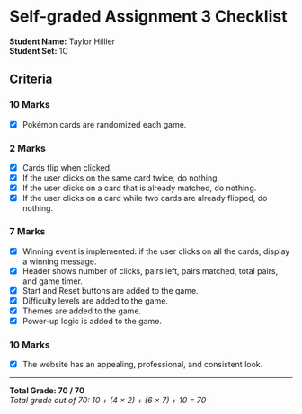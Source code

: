 # Self-graded Assignment 3 Checklist

**Student Name:** Taylor Hillier  
**Student Set:** 1C

## Criteria

### 10 Marks
- [x] Pokémon cards are randomized each game.

### 2 Marks
- [x] Cards flip when clicked.  
- [x] If the user clicks on the same card twice, do nothing.  
- [x] If the user clicks on a card that is already matched, do nothing.  
- [x] If the user clicks on a card while two cards are already flipped, do nothing.

### 7 Marks
- [x] Winning event is implemented: if the user clicks on all the cards, display a winning message.  
- [x] Header shows number of clicks, pairs left, pairs matched, total pairs, and game timer.  
- [x] Start and Reset buttons are added to the game.  
- [x] Difficulty levels are added to the game.  
- [x] Themes are added to the game.  
- [x] Power-up logic is added to the game.

### 10 Marks
- [x] The website has an appealing, professional, and consistent look.

---

**Total Grade: 70 / 70**  
*Total grade out of 70: 10 + (4 × 2) + (6 × 7) + 10 = 70*  

